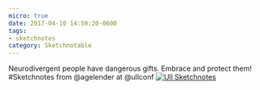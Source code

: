 ```yaml
---
micro: true
date: 2017-04-10 14:59:20-0600
tags:
- sketchnotes
category: Sketchnotable
---
```


Neurodivergent people have dangerous gifts. Embrace and protect them! #Sketchnotes from @agelender at @ullconf [![Ull Sketchnotes](/uploads/2018/67db6cc76d.jpg)](/uploads/2018/67db6cc76d.jpg)